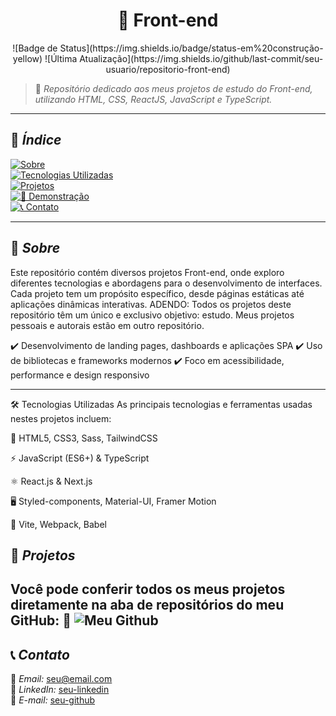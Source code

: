 <h1 align="center">  🎨 Front-end </h1>

<div align="center"> 
![Badge de Status](https://img.shields.io/badge/status-em%20construção-yellow)  
![Última Atualização](https://img.shields.io/github/last-commit/seu-usuario/repositorio-front-end)    

</div>


> 🌟 *Repositório dedicado aos meus projetos de estudo do Front-end, utilizando HTML, CSS, ReactJS, JavaScript e TypeScript.*  

---

## 📌 *Índice*
[![Sobre](https://img.shields.io/badge/Sobre-blue?style=for-the-badge)](#-sobre)  
[![Tecnologias Utilizadas](https://img.shields.io/badge/Tecnologias%20Utilizadas-green?style=for-the-badge)](#-tecnologias-utilizadas)  
[![Projetos](https://img.shields.io/badge/Projetos-orange?style=for-the-badge)](#-projetos)  
[![📸 Demonstração](https://img.shields.io/badge/📸%20Demonstração-yellow?style=for-the-badge)](#-demonstração)  
[![📞 Contato](https://img.shields.io/badge/📞%20Contato-pink?style=for-the-badge)](#-contato)  


---

## 🚀 *Sobre*
Este repositório contém diversos projetos Front-end, onde exploro diferentes tecnologias e abordagens para o desenvolvimento de interfaces. Cada projeto tem um propósito específico, desde páginas estáticas até aplicações dinâmicas interativas.
ADENDO: Todos os projetos deste repositório têm um único e exclusivo objetivo: estudo. Meus projetos pessoais e autorais estão em outro repositório.

✔️ Desenvolvimento de landing pages, dashboards e aplicações SPA
✔️ Uso de bibliotecas e frameworks modernos
✔️ Foco em acessibilidade, performance e design responsivo

---

🛠️ Tecnologias Utilizadas
As principais tecnologias e ferramentas usadas nestes projetos incluem:

🎨 HTML5, CSS3, Sass, TailwindCSS

⚡ JavaScript (ES6+) & TypeScript

⚛ React.js & Next.js

🖥 Styled-components, Material-UI, Framer Motion

🔧 Vite, Webpack, Babel


## 📂 *Projetos*
Você pode conferir todos os meus projetos diretamente na aba de repositórios do meu GitHub:
🔗 ![Meu Github](https://github.com/2305ray)  
---

## 📞 *Contato*
📧 *Email:* seu@email.com  
🔗 *LinkedIn:* [seu-linkedin](https://www.linkedin.com/in/rayssa-da-silva-garcia-853855307/)  
🔗 *E-mail:* [seu-github](https://github.com/seu-usuario)  
